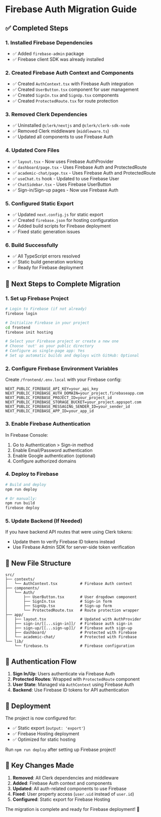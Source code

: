 # Firebase Auth Migration Guide

## ✅ Completed Steps

### 1. Installed Firebase Dependencies
- ✅ Added `firebase-admin` package
- ✅ Firebase client SDK was already installed

### 2. Created Firebase Auth Context and Components
- ✅ Created `AuthContext.tsx` with Firebase Auth integration
- ✅ Created `UserButton.tsx` component for user management
- ✅ Created `SignIn.tsx` and `SignUp.tsx` components
- ✅ Created `ProtectedRoute.tsx` for route protection

### 3. Removed Clerk Dependencies
- ✅ Uninstalled `@clerk/nextjs` and `@clerk/clerk-sdk-node`
- ✅ Removed Clerk middleware (`middleware.ts`)
- ✅ Updated all components to use Firebase Auth

### 4. Updated Core Files
- ✅ `layout.tsx` - Now uses Firebase AuthProvider
- ✅ `dashboard/page.tsx` - Uses Firebase Auth and ProtectedRoute
- ✅ `academic-chat/page.tsx` - Uses Firebase Auth and ProtectedRoute
- ✅ `useChat.ts` hook - Updated to use Firebase User
- ✅ `ChatSidebar.tsx` - Uses Firebase UserButton
- ✅ Sign-in/Sign-up pages - Now use Firebase Auth

### 5. Configured Static Export
- ✅ Updated `next.config.js` for static export
- ✅ Created `firebase.json` for hosting configuration
- ✅ Added build scripts for Firebase deployment
- ✅ Fixed static generation issues

### 6. Build Successfully
- ✅ All TypeScript errors resolved
- ✅ Static build generation working
- ✅ Ready for Firebase deployment

## 🔄 Next Steps to Complete Migration

### 1. Set up Firebase Project
```bash
# Login to Firebase (if not already)
firebase login

# Initialize Firebase in your project
cd frontend
firebase init hosting

# Select your Firebase project or create a new one
# Choose 'out' as your public directory
# Configure as single-page app: Yes
# Set up automatic builds and deploys with GitHub: Optional
```

### 2. Configure Firebase Environment Variables
Create `/frontend/.env.local` with your Firebase config:
```env
NEXT_PUBLIC_FIREBASE_API_KEY=your_api_key
NEXT_PUBLIC_FIREBASE_AUTH_DOMAIN=your_project.firebaseapp.com
NEXT_PUBLIC_FIREBASE_PROJECT_ID=your_project_id
NEXT_PUBLIC_FIREBASE_STORAGE_BUCKET=your_project.appspot.com
NEXT_PUBLIC_FIREBASE_MESSAGING_SENDER_ID=your_sender_id
NEXT_PUBLIC_FIREBASE_APP_ID=your_app_id
```

### 3. Enable Firebase Authentication
In Firebase Console:
1. Go to Authentication > Sign-in method
2. Enable Email/Password authentication
3. Enable Google authentication (optional)
4. Configure authorized domains

### 4. Deploy to Firebase
```bash
# Build and deploy
npm run deploy

# Or manually:
npm run build
firebase deploy
```

### 5. Update Backend (If Needed)
If you have backend API routes that were using Clerk tokens:
- Update them to verify Firebase ID tokens instead
- Use Firebase Admin SDK for server-side token verification

## 📁 New File Structure

```
src/
├── contexts/
│   └── AuthContext.tsx          # Firebase Auth context
├── components/
│   └── Auth/
│       ├── UserButton.tsx       # User dropdown component
│       ├── SignIn.tsx           # Sign-in form
│       ├── SignUp.tsx           # Sign-up form
│       └── ProtectedRoute.tsx   # Route protection wrapper
├── app/
│   ├── layout.tsx               # Updated with AuthProvider
│   ├── sign-in/[[...sign-in]]/  # Firebase auth sign-in
│   ├── sign-up/[[...sign-up]]/  # Firebase auth sign-up
│   ├── dashboard/               # Protected with Firebase
│   └── academic-chat/           # Protected with Firebase
└── lib/
    └── firebase.ts              # Firebase configuration
```

## 🔐 Authentication Flow

1. **Sign In/Up**: Users authenticate via Firebase Auth
2. **Protected Routes**: Wrapped with `ProtectedRoute` component
3. **User State**: Managed via `AuthContext` using Firebase Auth
4. **Backend**: Use Firebase ID tokens for API authentication

## 🚀 Deployment

The project is now configured for:
- ✅ Static export (`output: 'export'`)
- ✅ Firebase Hosting deployment
- ✅ Optimized for static hosting

Run `npm run deploy` after setting up Firebase project!

## 📝 Key Changes Made

1. **Removed**: All Clerk dependencies and middleware
2. **Added**: Firebase Auth context and components  
3. **Updated**: All auth-related components to use Firebase
4. **Fixed**: User property access (`user.uid` instead of `user.id`)
5. **Configured**: Static export for Firebase Hosting

The migration is complete and ready for Firebase deployment! 🎉
